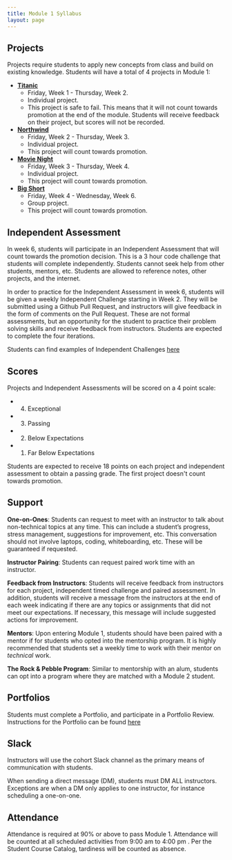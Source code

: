 ```yaml
---
title: Module 1 Syllabus
layout: page
---
```


## Projects

Projects require students to apply new concepts from class and build on existing knowledge. Students will have a total of 4 projects in Module 1:

* [**Titanic**](./projects/titanic)
  * Friday, Week 1 - Thursday, Week 2.
  * Individual project.
  * This project is safe to fail. This means that it will not count towards promotion at the end of the module. Students will receive feedback on their project, but scores will not be recorded.
* [**Northwind**](./projects/northwind)
  * Friday, Week 2 - Thursday, Week 3.
  * Individual project.
  * This project will count towards promotion.
* [**Movie Night**](./projects/movie_night)
  * Friday, Week 3 - Thursday, Week 4.
  * Individual project.
  * This project will count towards promotion.
* [**Big Short**](./projects/big_short)
  * Friday, Week 4 - Wednesday, Week 6.
  * Group project.
  * This project will count towards promotion.

## Independent Assessment

In week 6, students will participate in an Independent Assessment that will count towards the promotion decision. This is a 3 hour code challenge that students will complete independently. Students cannot seek help from other students, mentors, etc. Students are allowed to reference notes, other projects, and the internet.

In order to practice for the Independent Assessment in week 6, students will be given a weekly Independent Challenge starting in Week 2. They will be submitted using a Github Pull Request, and instructors will give feedback in the form of comments on the Pull Request. These are not formal assessments, but an opportunity for the student to practice their problem solving skills and receive feedback from instructors. Students are expected to complete the four iterations.

Students can find examples of Independent Challenges [here](./practice_assessments)

## Scores

Projects and Independent Assessments will be scored on a 4 point scale:

* 4. Exceptional
* 3. Passing
* 2. Below Expectations
* 1. Far Below Expectations

Students are expected to receive 18 points on each project and independent assessment to obtain a passing grade. The first project doesn't count towards promotion.

## Support

**One-on-Ones**: Students can request to meet with an instructor to talk about non-technical topics at any time. This can include a student’s progress, stress management, suggestions for improvement, etc. This conversation should not involve laptops, coding, whiteboarding, etc. These will be guaranteed if requested.

**Instructor Pairing**: Students can request paired work time with an instructor.

**Feedback from Instructors**: Students will receive feedback from instructors for each project, independent timed challenge and paired assessment.  In addition, students will receive a message from the instructors at the end of each week indicating if there are any topics or assignments that did not meet our expectations. If necessary, this message will include suggested actions for improvement.

**Mentors**: Upon entering Module 1, students should have been paired with a mentor if for students who opted into the mentorship program. It is highly recommended that students set a weekly time to work with their mentor on _technical_ work.

**The Rock & Pebble Program**: Similar to mentorship with an alum, students can opt into a program where they are matched with a Module 2 student.

## Portfolios

Students must complete a Portfolio, and participate in a Portfolio Review. Instructions for the Portfolio can be found [here](./portfolios)

## Slack

Instructors will use the cohort Slack channel as the primary means of communication with students.

When sending a direct message (DM), students must DM ALL instructors. Exceptions are when a DM only applies to one instructor, for instance scheduling a one-on-one.

## Attendance

Attendance is required at 90% or above to pass Module 1. Attendance will be counted at all scheduled activities from 9:00 am to 4:00 pm . Per the Student Course Catalog, tardiness will be counted as absence.
